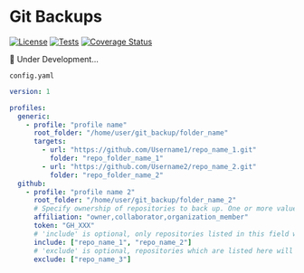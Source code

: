 # Git Backups

[![License](https://img.shields.io/badge/License-MIT-yellow.svg)](https://github.com/AntonKosov/git-backups/blob/master/LICENSE.md)
[![Tests](https://github.com/AntonKosov/git-backups/actions/workflows/quality-of-code.yaml/badge.svg)](https://github.com/AntonKosov/git-backups/actions/workflows/quality-of-code.yaml)
[![Coverage Status](https://coveralls.io/repos/github/AntonKosov/git-backups/badge.svg?branch=master)](https://coveralls.io/github/AntonKosov/git-backups?branch=master)


🚧 Under Development...

`config.yaml`

```yaml
version: 1

profiles:
  generic:
    - profile: "profile name"
      root_folder: "/home/user/git_backup/folder_name"
      targets:
        - url: "https://github.com/Username1/repo_name_1.git"
          folder: "repo_folder_name_1"
        - url: "https://github.com/Username2/repo_name_2.git"
          folder: "repo_folder_name_2"
  github:
    - profile: "profile name 2"
      root_folder: "/home/user/git_backup/folder_name_2"
      # Specify ownership of repositories to back up. One or more values should be provided
      affiliation: "owner,collaborator,organization_member"
      token: "GH_XXX"
      # 'include' is optional, only repositories listed in this field will be included
      include: ["repo_name_1", "repo_name_2"]
      # 'exclude' is optional, repositories which are listed here will NOT be included (even if they are listed in the 'include' field)
      exclude: ["repo_name_3"]
```